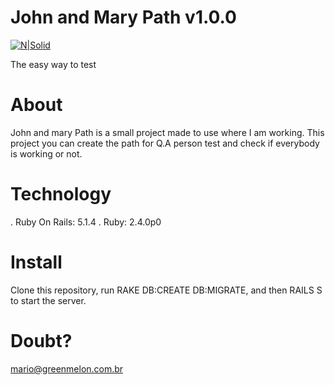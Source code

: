 # John and Mary Path v1.0.0

[![N|Solid](http://greenmelon.com.br/images/logo-loveinflat.png)](http://www.greenmelon.com.br)

The easy way to test

# About

John and mary Path is a small project made to use where I am working. This project you can create the path for Q.A person test and check if everybody is working or not.

# Technology
. Ruby On Rails: 5.1.4
. Ruby: 2.4.0p0

# Install
Clone this repository, run RAKE DB:CREATE DB:MIGRATE, and then RAILS S to start the server.

# Doubt?
mario@greenmelon.com.br
